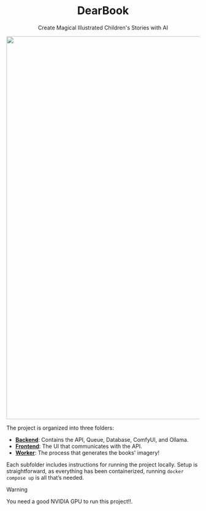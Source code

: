 <h1 align="center">DearBook</h1>
<p align="center">
Create Magical Illustrated Children's Stories with AI
</p>
<p align="center"><img width="1000" src="https://github.com/user-attachments/assets/ca158f7f-1966-4be3-8daf-74cd79baca8e"></p>

The project is organized into three folders:

- **[Backend](./backend)**: Contains the API, Queue, Database, ComfyUI, and Ollama.
- **[Frontend](./frontend)**: The UI that communicates with the API.
- **[Worker](./worker)**: The process that generates the books' imagery!

Each subfolder includes instructions for running the project locally. Setup is straightforward,
as everything has been containerized, running `docker compose up` is all that’s needed.

> [!WARNING]
> You need a good NVIDIA GPU to run this project!!. 
